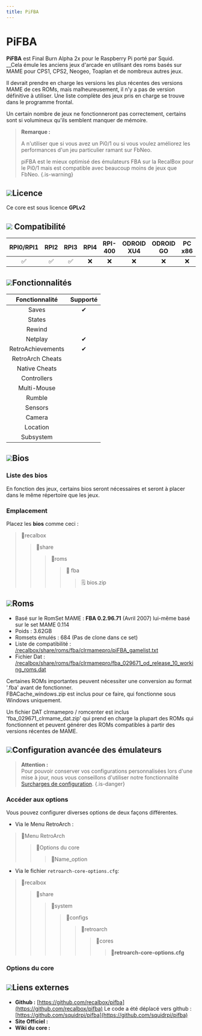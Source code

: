 ```yaml
---
title: PiFBA
---
```


# PiFBA

**PiFBA** est Final Burn Alpha 2x pour le Raspberry Pi porté par Squid.  
__Cela émule les anciens jeux d'arcade en utilisant des roms basés sur MAME pour CPS1, CPS2, Neogeo, Toaplan et de nombreux autres jeux.

Il devrait prendre en charge les versions les plus récentes des versions MAME de ces ROMs, mais malheureusement, il n'y a pas de version définitive à utiliser. Une liste complète des jeux pris en charge se trouve dans le programme frontal.

Un certain nombre de jeux ne fonctionneront pas correctement, certains sont si volumineux qu'ils semblent manquer de mémoire.


>**Remarque :**
>
>A n'utiliser que si vous avez un Pi0/1 ou si vous voulez améliorez les performances d'un jeu particulier ramant sur FbNeo.
>
>piFBA est le mieux optimisé des émulateurs FBA sur la RecalBox pour le Pi0/1 mais est compatible avec beaucoup moins de jeux que FbNeo.
{.is-warning}

## ![](/migration-images/emulateurs/arcade/final-burn-neo/gerald-g-parchment-background-or-border-5.svg)Licence

Ce core est sous licence **GPLv2**

## ![](/migration-images/emulateurs/arcade/final-burn-neo/compatibility.png) Compatibilité

| RPI0/RPI1 | RPI2 | RPI3 | RPI4 | RPI-400 | ODROID XU4 | ODROID GO | PC x86 | PC x86\_64 |
| :---: | :---: | :---: | :---: | :---: | :---: | :---: | :---: | :---: |
| ✅ | ✅ | ✅ | ❌ | ❌ | ❌ | ❌ | ❌ | ❌ |

## ![](/migration-images/emulateurs/arcade/final-burn-neo/cogwheel-145804_640.png)Fonctionnalités

| Fonctionnalité | Supporté |
| :---: | :---: |
| Saves | ✔ |
| States |  |
| Rewind |  |
| Netplay | ✔ |
| RetroAchievements | ✔ |
| RetroArch Cheats |  |
| Native Cheats |  |
| Controllers |  |
| Multi-Mouse |  |
| Rumble |  |
| Sensors |  |
| Camera |  |
| Location |  |
| Subsystem |  |

## ![](/migration-images/emulateurs/arcade/final-burn-neo/tqfp32.svg)Bios

### Liste des bios

En fonction des jeux, certains bios seront nécessaires et seront à placer dans le même répertoire que les jeux.

### **Emplacement**

Placez les **bios** comme ceci : 

> 📁recalbox
>
> > 📁share
> >
> > > 📁roms
> > >
> > > > 📁 fba
> > > >
> > > > > 🗒 bios.zip

## ![](/migration-images/emulateurs/arcade/final-burn-neo/rom-30098_640.png)**Roms**

* Basé sur le RomSet MAME : **FBA 0.2.96.71** \(Avril 2007\) lui-même basé sur le set MAME 0.114
* Poids : 3.62GB
* Romsets émulés : 684 \(Pas de clone dans ce set\)
* Liste de compatibilité : [/recalbox/share/roms/fba/clrmamepro/piFBA\_gamelist.txt](https://gitlab.com/recalbox/recalbox/-/raw/master/board/recalbox/fsoverlay/recalbox/share_init/bios/fba/piFBA_gamelist.txt)
* Fichier Dat : [/recalbox/share/roms/fba/clrmamepro/fba\_029671\_od\_release\_10\_working\_roms.dat](https://gitlab.com/recalbox/recalbox/-/raw/master/board/recalbox/fsoverlay/recalbox/share_init/bios/fba/fba_029671_od_release_10_working_roms.dat)

Certaines ROMs importantes peuvent nécessiter une conversion au format '.fba' avant de fonctionner.  
FBACache\_windows.zip est inclus pour ce faire, qui fonctionne sous Windows uniquement.

Un fichier DAT clrmamepro / romcenter est inclus 'fba\_029671\_clrmame\_dat.zip' qui prend en charge la plupart des ROMs qui fonctionnent et peuvent générer des ROMs compatibles à partir des versions récentes de MAME.

## ![](/migration-images/emulateurs/arcade/final-burn-neo/hammer-28636_640.png)Configuration avancée des émulateurs


>**Attention :**  
>Pour pouvoir conserver vos configurations personnalisées lors d'une mise à jour, nous vous conseillons d'utiliser notre fonctionnalité [Surcharges de configuration](/fr/usage-avance/surcharge-de-configuration).
{.is-danger}

### Accéder aux options

Vous pouvez configurer diverses options de deux façons différentes.

* Via le Menu RetroArch :

> 📁Menu RetroArch
>
> > 📁Options du core
> >
> > > 🧩Name\_option

* Via le fichier `retroarch-core-options.cfg`:

> 📁recalbox
>
> > 📁share
> >
> > > 📁system
> > >
> > > > 📁configs
> > > >
> > > > > 📁retroarch
> > > > >
> > > > > > 📁cores
> > > > > >
> > > > > > > 🧩**retroarch-core-options.cfg**

### Options du core

## ![](/migration-images/emulateurs/arcade/final-burn-neo/kisspng-web-development-world-wide-web-computer-icons-webs-world-wide-web-icon-png-5ab05c24477216.4540070115215073642927.png)**Liens externes**

* **Github :** [https://github.com/recalbox/pifba](https://github.com/recalbox/pifba) Le code a été déplacé vers github : [https://github.com/squidrpi/pifba](https://github.com/squidrpi/pifba)
* **Site Officiel :** 
* **Wiki du core :** 

